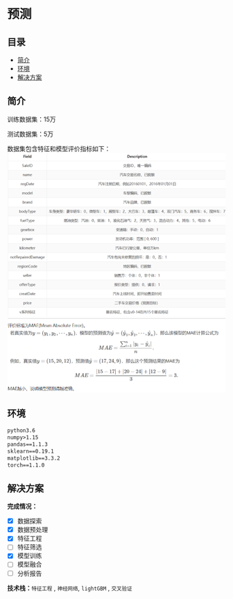 # 预测


## 目录
- [简介](#简介)
- [环境](#环境)
- [解决方案](#解决方案)

## 简介

训练数据集：15万

测试数据集：5万

数据集包含特征和模型评价指标如下：
![字段](https://github.com/xumoremore/project_one/blob/main/data/readme_img/columns.png)
![评价指标](https://github.com/xumoremore/project_one/blob/main/data/readme_img/loss.png)


## 环境
    python3.6
    numpy>1.15
    pandas==1.1.3
    sklearn==0.19.1
    matplotlib==3.3.2
    torch==1.1.0

## 解决方案

**完成情况：**
- [x] 数据探索
- [x] 数据预处理
- [x] 特征工程
- [ ] 特征筛选
- [x] 模型训练
- [ ] 模型融合
- [ ] 分析报告

**技术栈：**`特征工程` , `神经网络`, `lightGBM` , `交叉验证`


